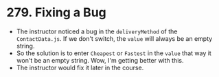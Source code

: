 # 279. Fixing a Bug
- The instructor noticed a bug in the `deliveryMethod` of the `ContactData.js`. If we don't switch, the `value` will always be an empty string.
- So the solution is to enter `Cheapest` or `Fastest` in the `value` that way it won't be an empty string. Wow, I'm getting better with this.
- The instructor would fix it later in the course. 